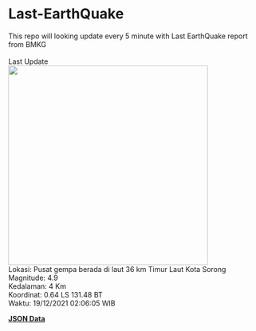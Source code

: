 # Last-EarthQuake
This repo will looking update every 5 minute with Last EarthQuake report from BMKG
<br>
<br>
Last Update
<br>
<img src="https://ews.bmkg.go.id/TEWS/data/20211219020605.mmi.jpg" width="400"/>
<br>
Lokasi: Pusat gempa berada di laut 36 km Timur Laut Kota Sorong <br>
Magnitude: 4.9 <br>
Kedalaman: 4 Km <br>
Koordinat: 0.64 LS 131.48 BT <br>
Waktu: 19/12/2021 02:06:05 WIB <br>

<a href="./data/data.json">**JSON Data**</a>
